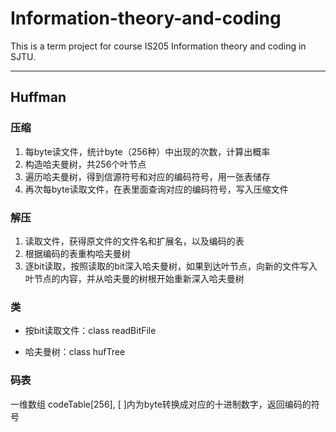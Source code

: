 # Information-theory-and-coding

This is a term project for course IS205 Information theory and coding in SJTU.

---------------

##  Huffman

### 压缩

1. 每byte读文件，统计byte（256种）中出现的次数，计算出概率
2. 构造哈夫曼树，共256个叶节点
3. 遍历哈夫曼树，得到信源符号和对应的编码符号，用一张表储存
4. 再次每byte读取文件，在表里面查询对应的编码符号，写入压缩文件

### 解压

1. 读取文件，获得原文件的文件名和扩展名，以及编码的表
2. 根据编码的表重构哈夫曼树
3. 逐bit读取，按照读取的bit深入哈夫曼树，如果到达叶节点，向新的文件写入叶节点的内容，并从哈夫曼的树根开始重新深入哈夫曼树

### 类

- 按bit读取文件：class readBitFile

- 哈夫曼树：class hufTree

### 码表

一维数组 codeTable[256], [ ]内为byte转换成对应的十进制数字，返回编码的符号